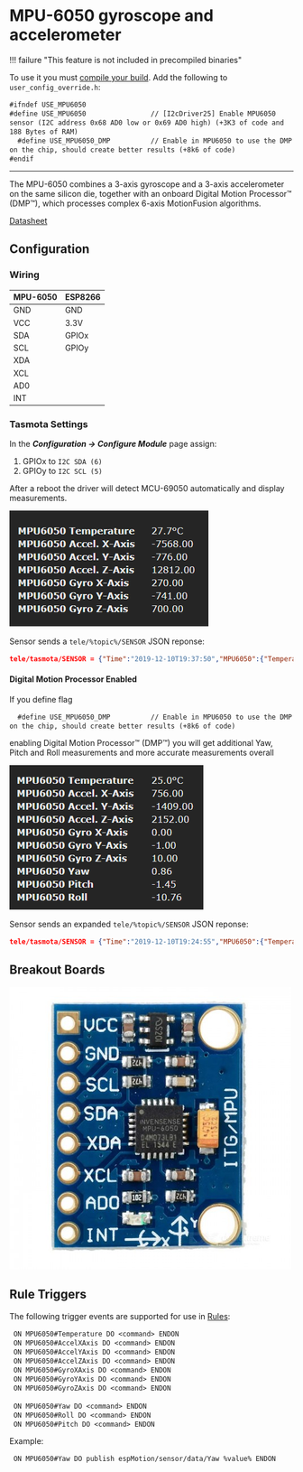 # MPU-6050 gyroscope and accelerometer
!!! failure "This feature is not included in precompiled binaries"  

To use it you must [compile your build](Compile-your-build). Add the following to `user_config_override.h`:
```
#ifndef USE_MPU6050
#define USE_MPU6050                // [I2cDriver25] Enable MPU6050 sensor (I2C address 0x68 AD0 low or 0x69 AD0 high) (+3K3 of code and 188 Bytes of RAM)
  #define USE_MPU6050_DMP          // Enable in MPU6050 to use the DMP on the chip, should create better results (+8k6 of code)
#endif
```
----
The MPU-6050 combines a 3-axis gyroscope and a 3-axis accelerometer on the same silicon die, together with an onboard Digital Motion Processor™ (DMP™), which processes complex 6-axis MotionFusion algorithms.

[Datasheet](https://www.invensense.com/products/motion-tracking/6-axis/mpu-6050/)
## Configuration

### Wiring
| MPU-6050   | ESP8266 |
|---    |---|
|GND    | GND   
|VCC    | 3.3V
|SDA    | GPIOx
|SCL    | GPIOy
|XDA    |
|XCL    |
|AD0    |
|INT    |

### Tasmota Settings 
In the **_Configuration -> Configure Module_** page assign:

1. GPIOx to `I2C SDA (6)`
2. GPIOy to `I2C SCL (5)`

After a reboot the driver will detect MCU-69050 automatically and display measurements.

![MLX90614 WebUi Display](_media/peripherals/mcu-6050-webui.png)

Sensor sends a `tele/%topic%/SENSOR` JSON reponse:

```json
tele/tasmota/SENSOR = {"Time":"2019-12-10T19:37:50","MPU6050":{"Temperature":27.7,"AccelXAxis":-7568.00,"AccelYAxis":-776.00,"AccelZAxis":12812.00,"GyroXAxis":270.00,"GyroYAxis":-741.00,"GyroZAxis":700.00},"TempUnit":"C"}
```

#### Digital Motion Processor Enabled

If you define flag
```
  #define USE_MPU6050_DMP          // Enable in MPU6050 to use the DMP on the chip, should create better results (+8k6 of code)
```
enabling Digital Motion Processor™ (DMP™) you will get additional Yaw, Pitch and Roll measurements and more accurate measurements overall

![MLX90614 WebUi Display](_media/peripherals/mcu-6050-webui2.png)

Sensor sends an expanded `tele/%topic%/SENSOR` JSON reponse:

```json
tele/tasmota/SENSOR = {"Time":"2019-12-10T19:24:55","MPU6050":{"Temperature":25.0,"AccelXAxis":756.00,"AccelYAxis":-1409.00,"AccelZAxis":2152.00,"GyroXAxis":0.00,"GyroYAxis":-1.00,"GyroZAxis":10.00,"Yaw":0.86,"Pitch":-1.45,"Roll":-10.76},"TempUnit":"C"}
```

## Breakout Boards
![GY-521](_media/peripherals/MPU6050.jpg)

## Rule Triggers
The following trigger events are supported for use in [Rules](Rules.md):
```
 ON MPU6050#Temperature DO <command> ENDON	
 ON MPU6050#AccelXAxis DO <command> ENDON	
 ON MPU6050#AccelYAxis DO <command> ENDON	
 ON MPU6050#AccelZAxis DO <command> ENDON
 ON MPU6050#GyroXAxis DO <command> ENDON	
 ON MPU6050#GyroYAxis DO <command> ENDON	
 ON MPU6050#GyroZAxis DO <command> ENDON

 ON MPU6050#Yaw DO <command> ENDON	
 ON MPU6050#Roll DO <command> ENDON	
 ON MPU6050#Pitch DO <command> ENDON
```
Example:
```
 ON MPU6050#Yaw DO publish espMotion/sensor/data/Yaw %value% ENDON
```




